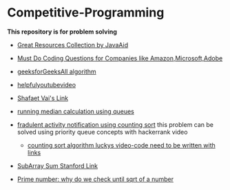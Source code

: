 # Competitive-Programming
__This repository is for problem solving__ 
- [Great Resources Collection by JavaAid](https://www.facebook.com/notes/coding-interview-preparation/coding-interview-preparation-resources/645177419347341/)
- [Must Do Coding Questions for Companies like Amazon,Microsoft,Adobe](https://www.geeksforgeeks.org/must-do-coding-questions-for-companies-like-amazon-microsoft-adobe/#stack) 
- [geeksforGeeksAll algorithm](https://www.geeksforgeeks.org/fundamentals-of-algorithms/)
- [helpfulyoutubevideo](https://youtu.be/bVKHRtafgPc)

- [Shafaet Vai's Link](http://www.shafaetsplanet.com/)
- [running median calculation using queues](https://www.youtube.com/watch?v=VmogG01IjYc)
- [fradulent activity notification using counting sort](https://jjromi.github.io/2017/lucky_45/) this problem can be solved using priority queue concepts with hackerrank video
  - [counting sort algorithm luckys video-code need to be written with links](https://www.youtube.com/watch?v=pEJiGC-ObQE)
- [SubArray Sum Stanford Link](https://web.stanford.edu/class/cs9/sample_probs/SubarraySums.pdf)
- [Prime number: why do we check until sqrt of a number](http://www.counton.org/explorer/primes/checking-if-a-number-is-prime/)
